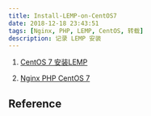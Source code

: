 ```yaml
---
title: Install-LEMP-on-CentOS7
date: 2018-12-18 23:43:51
tags: [Nginx, PHP, LEMP, CentOS, 转载]
description: 记录 LEMP 安装
---
```


1. [CentOS 7 安装LEMP][1]

2. [Nginx PHP CentOS 7][2]

## Reference

[1]: https://www.linode.com/docs/web-servers/lemp/lemp-stack-on-centos-7-with-fastcgi/ "CentOS 7 安装LEMP"
[2]: https://www.svennd.be/nginx-php-fpm-centos-7/ "Nginx PHP CentOS 7"
